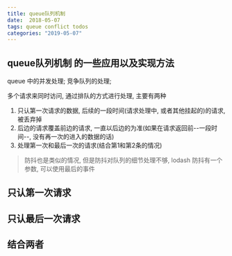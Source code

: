 ```yaml
---
title: queue队列机制
date:  2018-05-07
tags: queue conflict todos
categories: "2019-05-07"
---
```


## queue队列机制 的一些应用以及实现方法

queue 中的并发处理;
竞争队列的处理;

多个请求来同时访问, 通过排队的方式进行处理, 主要有两种

1. 只认第一次请求的数据, 后续的一段时间(请求处理中, 或者其他挂起的)的请求, 被丢弃掉
2. 后边的请求覆盖前边的请求, 一直以后边的为准(如果在请求返回前--一段时间--, 没有再一次的进入的数据的话)
3. 处理第一次和最后一次的请求(结合第1和第2条的情况)

> 防抖也是类似的情况, 但是防抖对队列的细节处理不够, lodash 防抖有一个参数, 可以使用最后的事件

## 只认第一次请求

## 只认最后一次请求

## 结合两者
